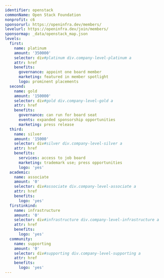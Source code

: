 ```yaml
---
identifier: openstack
commonName: Open Stack Foundation
nonprofit: c6
sponsorurl: https://openinfra.dev/members/
levelurl: https://openinfra.dev/join/members/
sponsormap: _data/openstack_map.json
levels:
  first:
    name: platinum
    amount: '350000'
    selector: div#platinum div.company-level-platinum a
    attr: href
    benefits:
      governance: appoint one board member
      marketing: featured in member spotlight
      logo: prominent placements
  second:
    name: gold
    amount: '150000'
    selector: div#gold div.company-level-gold a
    attr: href
    benefits:
      governance: can run for board seat
      events: expanded sponsorship opportunities
      marketing: press release
  third:
    name: silver
    amount: '15000'
    selector: div#silver div.company-level-silver a
    attr: href
    benefits:
      services: access to job board
      marketing: trademark use; press opportunities
      logo: 'yes'
  academic:
    name: associate
    amount: '0'
    selector: div#associate div.company-level-associate a
    attr: href
    benefits:
      logo: 'yes'
  firstinkind:
    name: infrastructure
    amount: '0'
    selector: div#infrastructure div.company-level-infrastructure a
    attr: href
    benefits:
      logo: 'yes'
  community:
    name: supporting
    amount: '0'
    selector: div#supporting div.company-level-supporting a
    attr: href
    benefits:
      logo: 'yes'
---
```

